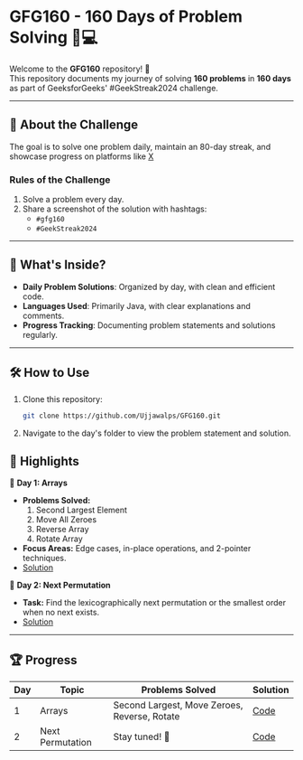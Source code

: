 # GFG160 - 160 Days of Problem Solving 🧠💻

Welcome to the **GFG160** repository! 🎉  
This repository documents my journey of solving **160 problems** in **160 days** as part of GeeksforGeeks' #GeekStreak2024 challenge.  

---

## 📌 About the Challenge  
The goal is to solve one problem daily, maintain an 80-day streak, and showcase progress on platforms like [X](https://x.com/Ujjawal_p_s)
### **Rules of the Challenge**  
1. Solve a problem every day.  
2. Share a screenshot of the solution with hashtags:  
   - `#gfg160`  
   - `#GeekStreak2024`  

---

## 🚀 What's Inside?  
- **Daily Problem Solutions**: Organized by day, with clean and efficient code.  
- **Languages Used**: Primarily Java, with clear explanations and comments.  
- **Progress Tracking**: Documenting problem statements and solutions regularly.

---

## 🛠️ How to Use  
1. Clone this repository:  
   ```bash
   git clone https://github.com/Ujjawalps/GFG160.git
   ```
2. Navigate to the day's folder to view the problem statement and solution.


## 🌟 Highlights  

🔑 **Day 1: Arrays**  
- **Problems Solved:**  
  1. Second Largest Element  
  2. Move All Zeroes  
  3. Reverse Array  
  4. Rotate Array  
- **Focus Areas:** Edge cases, in-place operations, and 2-pointer techniques.
- [Solution](./Day01_02_03_04)

🔑 **Day 2: Next Permutation**  
- **Task:** Find the lexicographically next permutation or the smallest order when no next exists.  
- [Solution](./Day05)  

---

## 🏆 Progress  

| Day  | Topic               | Problems Solved                                    | Solution                                         |
|------|---------------------|----------------------------------------------------|-------------------------------------------------|
| 1    | Arrays              | Second Largest, Move Zeroes, Reverse, Rotate       | [Code](./Day01_02_03_04)                                 |
| 2    | Next Permutation    | Stay tuned! 🚀                                     | [Code](./Day01_02_03_04)                                 |




